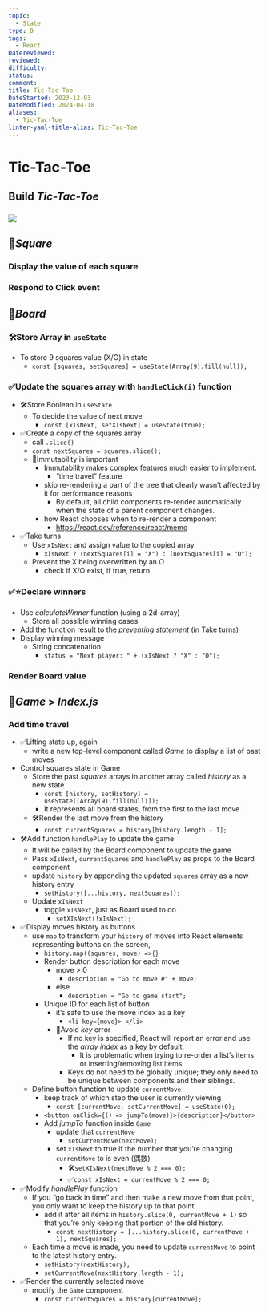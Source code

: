 ```yaml
---
topic:
  - State
type: D
tags:
  - React
Datereviewed: 
reviewed: 
difficulty: 
status: 
comment: 
title: Tic-Tac-Toe
DateStarted: 2023-12-03
DateModified: 2024-04-18
aliases:
  - Tic-Tac-Toe
linter-yaml-title-alias: Tic-Tac-Toe
---
```


# Tic-Tac-Toe

## Build _Tic-Tac-Toe_
### ![](https://cdn.jsdelivr.net/gh/jenniferwonder/bimg/full-stack/Demo-tic-tac-toe.png)

## 📌*Square*

### Display the value of each square

### Respond to Click event

## 📌*Board*

### 🛠️Store Array in `useState`

- To store 9 squares value (X/O) in state
  - `const [squares, setSquares] = useState(Array(9).fill(null));`

### ✅Update the squares array with `handleClick(i)` function

- 🛠️Store Boolean in `useState`
  - To decide the value of next move
    - `const [xIsNext, setXIsNext] = useState(true);`
- ✅Create a copy of the squares array
  - call `.slice()`
  - `const nextSquares = squares.slice();`
  - 📌Immutability is important
    - Immutability makes complex features much easier to implement.
      - “time travel” feature
    - skip re-rendering a part of the tree that clearly wasn’t affected by it for performance reasons
      - By default, all child components re-render automatically when the state of a parent component changes.
    - how React chooses when to re-render a component
      - https://react.dev/reference/react/memo
- ✅Take turns
  - Use `xIsNext` and assign value to the copied array
    - `xIsNext ? (nextSquares[i] = "X") : (nextSquares[i] = "O");`
  - Prevent the X being overwritten by an O
    - check if X/O exist, if true, return

### ✅⭐Declare winners

- Use _calculateWinner_ function (using a 2d-array)
  - Store all possible winning cases
- Add the function result to the _preventing statement_ (in Take turns)
- Display winning message
  - String concatenation
    - `status = "Next player: " + (xIsNext ? "X" : "O");`

### Render Board value

## 📌*Game* > _Index.js_

### Add time travel

- ✅Lifting state up, again
  - write a new top-level component called _Game_ to display a list of past moves
- Control squares state in Game
  - Store the past _squares_ arrays in another array called _history_ as a new state
    - `const [history, setHistory] = useState([Array(9).fill(null)]);`
    - It represents all board states, from the first to the last move
  - 🛠️Render the last move from the history
    - `const currentSquares = history[history.length - 1];`
- 🛠️Add function `handlePlay` to update the game
  - It will be called by the Board component to update the game
  - Pass `xIsNext`, `currentSquares` and `handlePlay` as props to the Board component
  - update `history` by appending the updated `squares` array as a new history entry
    - `setHistory([...history, nextSquares]);`
  - Update `xIsNext`
    - toggle `xIsNext`, just as Board used to do
      - `setXIsNext(!xIsNext);`
- ✅Display moves history as buttons
  - use `map` to transform your `history` of moves into React elements representing buttons on the screen,
    - `history.map((squares, move) =>{}`
    - Render button description for each move
      - move > 0
        - `description = "Go to move #" + move;`
      - else
        - `description = "Go to game start";`
    - Unique ID for each list of button
      - it’s safe to use the move index as a key
        - `<li key={move}> </li>`
      - 📌Avoid _key_ error
        - If no key is specified, React will report an error and use the _array index_ as a key by default.
          - It is problematic when trying to re-order a list’s items or inserting/removing list items
        - Keys do not need to be globally unique; they only need to be unique between components and their siblings.
  - Define button function to update `currentMove`
    - keep track of which step the user is currently viewing
      - `const [currentMove, setCurrentMove] = useState(0);`
    - `<button onClick={() => jumpTo(move)}>{description}</button>`
    - Add _jumpTo_ function inside `Game`
      - update that `currentMove`
        - `setCurrentMove(nextMove);`
      - set `xIsNext` to true if the number that you’re changing `currentMove` to is even (偶数)
        - 🛠️`setXIsNext(nextMove % 2 === 0);`
        - ✅`const xIsNext = currentMove % 2 === 0;`
- ✅Modify _handlePlay_ function
  - If you “go back in time” and then make a new move from that point, you only want to keep the history up to that point.
    - add it after all items in `history.slice(0, currentMove + 1)` so that you’re only keeping that portion of the old history.
      - `const nextHistory = [...history.slice(0, currentMove + 1), nextSquares];`
  - Each time a move is made, you need to update `currentMove` to point to the latest history entry.
    - `setHistory(nextHistory);`
    - `setCurrentMove(nextHistory.length - 1);`
- ✅Render the currently selected move
  - modify the `Game` component
    - `const currentSquares = history[currentMove];`



